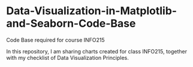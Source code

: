 # Data-Visualization-in-Matplotlib-and-Seaborn-Code-Base
Code Base required for course INFO215


In this repository, I am sharing charts created for class INFO215, together with my checklist of Data Visualization Principles. 
